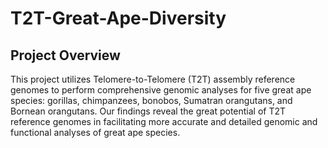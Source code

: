 # T2T-Great-Ape-Diversity
## Project Overview
This project utilizes Telomere-to-Telomere (T2T) assembly reference genomes to perform comprehensive genomic analyses for five great ape species: gorillas, chimpanzees, bonobos, Sumatran orangutans, and Bornean orangutans. Our findings reveal the great potential of T2T reference genomes in facilitating more accurate and detailed genomic and functional analyses of great ape species.  
